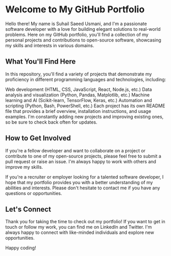 # Welcome to My GitHub Portfolio

Hello there! My name is Suhail Saeed Usmani, and I'm a passionate software developer with a love for building elegant solutions to real-world problems. Here on my GitHub portfolio, you'll find a collection of my personal projects and contributions to open-source software, showcasing my skills and interests in various domains.

## What You'll Find Here

In this repository, you'll find a variety of projects that demonstrate my proficiency in different programming languages and technologies, including:

Web development (HTML, CSS, JavaScript, React, Node.js, etc.)
Data analysis and visualization (Python, Pandas, Matplotlib, etc.)
Machine learning and AI (Scikit-learn, TensorFlow, Keras, etc.)
Automation and scripting (Python, Bash, PowerShell, etc.)
Each project has its own README file that provides a brief overview, installation instructions, and usage examples. I'm constantly adding new projects and improving existing ones, so be sure to check back often for updates.

## How to Get Involved

If you're a fellow developer and want to collaborate on a project or contribute to one of my open-source projects, please feel free to submit a pull request or raise an issue. I'm always happy to work with others and improve my skills.

If you're a recruiter or employer looking for a talented software developer, I hope that my portfolio provides you with a better understanding of my abilities and interests. Please don't hesitate to contact me if you have any questions or opportunities.

## Let's Connect

Thank you for taking the time to check out my portfolio! If you want to get in touch or follow my work, you can find me on LinkedIn and Twitter. I'm always happy to connect with like-minded individuals and explore new opportunities.

Happy coding!
